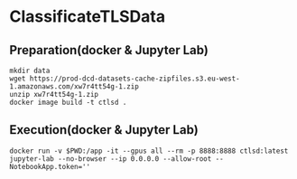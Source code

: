 # ClassificateTLSData

## Preparation(docker & Jupyter Lab)
```
mkdir data
wget https://prod-dcd-datasets-cache-zipfiles.s3.eu-west-1.amazonaws.com/xw7r4tt54g-1.zip
unzip xw7r4tt54g-1.zip
docker image build -t ctlsd .
```

## Execution(docker & Jupyter Lab)
```
docker run -v $PWD:/app -it --gpus all --rm -p 8888:8888 ctlsd:latest
jupyter-lab --no-browser --ip 0.0.0.0 --allow-root --NotebookApp.token='' 
```

